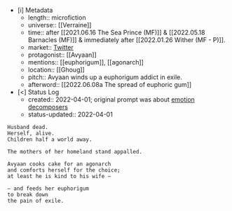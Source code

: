 
- [i] Metadata
	- length:: microfiction
	- universe:: [[Verraine]]
	- time:: after [[2021.06.16 The Sea Prince (MF)]] & [[2022.05.18 Barnacles (MF)]] & immediately after [[2022.01.26 Wither (MF - P)]]. 
	- market:: [Twitter](https://twitter.com/EleanorKonik/status/1510000524778786822)
	- protagonist:: [[Avyaan]]
	- mentions:: [[euphorigum]], [[agonarch]]
	- location:: [[Ghoug]]
	- pitch:: Avyaan winds up a euphorigum addict in exile. 
	- afterword:: [[2022.06.08a The spread of euphoric gum]]
- [<]  Status Log
	- created:: 2022-04-01; original prompt was about [emotion decomposers](https://medium.com/promptly-written/a-natural-thought-prompt-410ad9dc2be7)
	- status-updated:: 2022-04-01  

```
Husband dead. 
Herself, alive. 
Children half a world away.

The mothers of her homeland stand appalled. 

Avyaan cooks cake for an agonarch
and comforts herself for the choice; 
at least he is kind to his wife —

— and feeds her euphorigum 
to break down 
the pain of exile.
```